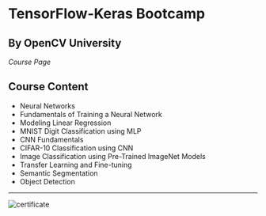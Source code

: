 # TensorFlow-Keras Bootcamp 
## By OpenCV University 

*Course Page*

## Course Content

* Neural Networks
* Fundamentals of Training a Neural Network
* Modeling Linear Regression
* MNIST Digit Classification using MLP
* CNN Fundamentals
* CIFAR-10 Classification using CNN
* Image Classification using Pre-Trained ImageNet Models
* Transfer Learning and Fine-tuning
* Semantic Segmentation
* Object Detection

----
![certificate](https://github.com/user-attachments/assets/f9f731f1-3f33-4a15-ba47-bf30c62da15b)
